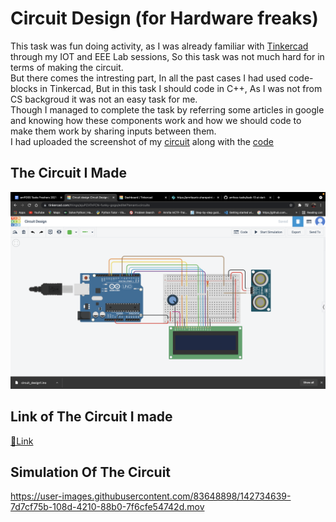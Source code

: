#  Circuit Design (for Hardware freaks)

This task was fun doing activity, as I was already familiar with [Tinkercad](https://www.tinkercad.com/) through my IOT and EEE Lab sessions, So this task was not much hard for in terms of making the circuit. <br>
But there comes the intresting part, In all the past cases I had used code-blocks in Tinkercad, But in this task I should code in C++, As I was not from CS backgroud it was not an easy task for me. <br>
Though I managed to complete the task by referring some articles in google and knowing how these components work and how we should code to make them work by sharing inputs between them. <br>
I had uploaded the screenshot of my [circuit](amfoss-task-13.png) along with the [code](circuit_design1.ino)

## The Circuit I Made
![](amfoss-task-13.png)

## Link of The Circuit I made
[🔗Link](https://www.tinkercad.com/things/ajuPZATnFCN-circuit-design/editel?sharecode=HyRCJ1XCifo7t3SNbk-MUf6xUd1Gi6ltcAlzErRgZlE)

## Simulation Of The Circuit


https://user-images.githubusercontent.com/83648898/142734639-7d7cf75b-108d-4210-88b0-7f6cfe54742d.mov

